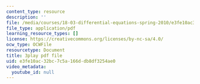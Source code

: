 ```yaml
---
content_type: resource
description: ''
file: /media/courses/18-03-differential-equations-spring-2010/e3fe10ac32bc7c5a166ddb8df3254ae0_hEtWqTPPXuc.pdf
file_type: application/pdf
learning_resource_types: []
license: https://creativecommons.org/licenses/by-nc-sa/4.0/
ocw_type: OCWFile
resourcetype: Document
title: 3play pdf file
uid: e3fe10ac-32bc-7c5a-166d-db8df3254ae0
video_metadata:
  youtube_id: null
---
```

